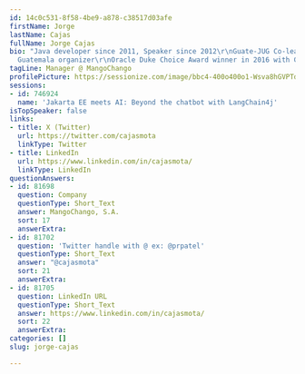 ```yaml
---
id: 14c0c531-8f58-4be9-a878-c38517d03afe
firstName: Jorge
lastName: Cajas
fullName: Jorge Cajas
bio: "Java developer since 2011, Speaker since 2012\r\nGuate-JUG Co-leader and JConf
  Guatemala organizer\r\nOracle Duke Choice Award winner in 2016 with Guate-JUG\r\n"
tagLine: Manager @ MangoChango
profilePicture: https://sessionize.com/image/bbc4-400o400o1-Wsva8hGVPTdXE2mTwSNr1u.jpg
sessions:
- id: 746924
  name: 'Jakarta EE meets AI: Beyond the chatbot with LangChain4j'
isTopSpeaker: false
links:
- title: X (Twitter)
  url: https://twitter.com/cajasmota
  linkType: Twitter
- title: LinkedIn
  url: https://www.linkedin.com/in/cajasmota/
  linkType: LinkedIn
questionAnswers:
- id: 81698
  question: Company
  questionType: Short_Text
  answer: MangoChango, S.A.
  sort: 17
  answerExtra:
- id: 81702
  question: 'Twitter handle with @ ex: @prpatel'
  questionType: Short_Text
  answer: "@cajasmota"
  sort: 21
  answerExtra:
- id: 81705
  question: LinkedIn URL
  questionType: Short_Text
  answer: https://www.linkedin.com/in/cajasmota/
  sort: 22
  answerExtra:
categories: []
slug: jorge-cajas

---
```

